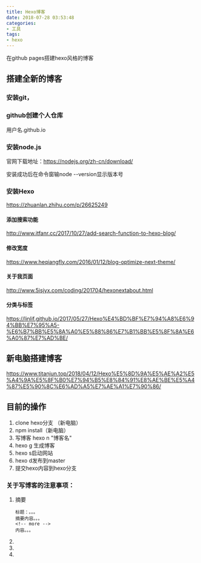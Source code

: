 ```yaml
---
title: Hexo博客
date: 2018-07-28 03:53:48
categories:
- 工具
tags:
- hexo
---
```

在github pages搭建hexo风格的博客
<!-- more -->
## 搭建全新的博客
### 安装git，

### github创建个人仓库

用户名.github.io

### 安装node.js

官网下载地址：https://nodejs.org/zh-cn/download/

安装成功后在命令窗输node --version显示版本号

### 安装Hexo

https://zhuanlan.zhihu.com/p/26625249

#### 添加搜索功能

http://www.itfanr.cc/2017/10/27/add-search-function-to-hexo-blog/

#### 修改宽度

https://www.heqiangfly.com/2016/01/12/blog-optimize-next-theme/

#### 关于我页面

http://www.5isjyx.com/coding/201704/hexonextabout.html

#### 分类与标签

https://linlif.github.io/2017/05/27/Hexo%E4%BD%BF%E7%94%A8%E6%94%BB%E7%95%A5-%E6%B7%BB%E5%8A%A0%E5%88%86%E7%B1%BB%E5%8F%8A%E6%A0%87%E7%AD%BE/

## 新电脑搭建博客

https://www.titanjun.top/2018/04/12/Hexo%E5%8D%9A%E5%AE%A2%E5%A4%9A%E5%8F%B0%E7%94%B5%E8%84%91%E8%AE%BE%E5%A4%87%E5%90%8C%E6%AD%A5%E7%AE%A1%E7%90%86/

## 目前的操作

1. clone hexo分支 （新电脑）
2. npm install（新电脑）
3. 写博客 hexo n "博客名" 
4. hexo g 生成博客 
5. hexo s启动网站 
6. hexo d发布到master
7. 提交hexo内容到hexo分支

### 关于写博客的注意事项：

1. 摘要

   ```
   标题：。。。
   摘要内容。。。
   <!-- more -->
   内容。。。
   ```

    

2. 

3. 

4. 






